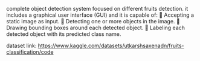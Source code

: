 complete object detection system focused on different fruits detection. it includes a 
graphical user interface (GUI) and it is capable of: 
 Accepting a static image as input. 
 Detecting one or more objects in the image.
 Drawing bounding boxes around each detected object. 
 Labeling each detected object with its predicted class name.

dataset link:
              https://www.kaggle.com/datasets/utkarshsaxenadn/fruits-classification/code 
